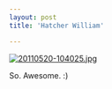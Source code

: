 ```yaml
---
layout: post
title: 'Hatcher William'

---
```


<a href="http://www.sethgholson.com/wp-content/uploads/2011/05/20110520-104025.jpg"><img src="http://www.sethgholson.com/wp-content/uploads/2011/05/20110520-104025.jpg" alt="20110520-104025.jpg" class="alignnone size-full" /></a>

So. Awesome. :)
